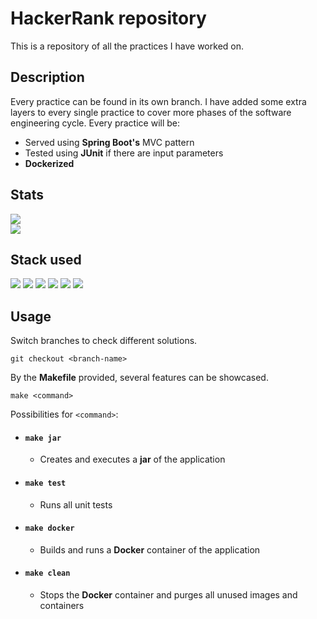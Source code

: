 # HackerRank repository

This is a repository of all the practices I have worked on. 

## Description

Every practice can be found in its own branch. I have added some extra layers to every single practice to cover more phases of the software engineering cycle.
Every practice will be:

- Served using **Spring Boot's** MVC pattern
- Tested using **JUnit** if there are input parameters
- **Dockerized**

## Stats

![](https://img.shields.io/badge/badge-silver-silver)
<br>
![](https://img.shields.io/badge/submissions-18-darkgreen)

## Stack used

![](https://img.shields.io/badge/-Java-informational?style=flat&logo=java&logoColor=white&color=darkgreen)
![](https://img.shields.io/badge/-Spring_Boot-informational?style=flat&logo=spring&logoColor=white&color=darkgreen)
![](https://img.shields.io/badge/-Maven-informational?style=flat&logo=apache-maven&logoColor=white&color=darkgreen)
![](https://img.shields.io/badge/-JUnit-informational?style=flat&logo=junit5&logoColor=white&color=darkgreen)
![](https://img.shields.io/badge/-Makefile-informational?style=flat&logo=&logoColor=white&color=darkgreen)
![](https://img.shields.io/badge/-Docker-informational?style=flat&logo=docker&logoColor=white&color=darkgreen)

## Usage

Switch branches to check different solutions.

```
git checkout <branch-name>
```

By the **Makefile** provided, several features can be showcased.

```
make <command>
```

Possibilities for `<command>`:

- #### `make jar`
  - Creates and executes a **jar** of the application

- #### `make test`
  - Runs all unit tests

- #### `make docker`
  - Builds and runs a **Docker** container of the application

- #### `make clean`
  - Stops the **Docker** container and purges all unused images and containers

